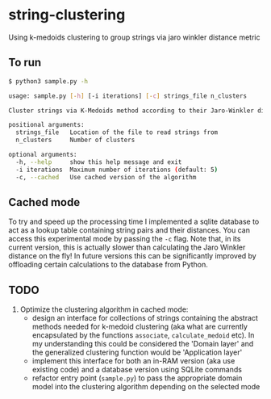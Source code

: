 # string-clustering
Using k-medoids clustering to group strings via jaro winkler distance metric

## To run

  ```bash
  $ python3 sample.py -h
  
  usage: sample.py [-h] [-i iterations] [-c] strings_file n_clusters

  Cluster strings via K-Medoids method according to their Jaro-Winkler distance

  positional arguments:
    strings_file   Location of the file to read strings from
    n_clusters     Number of clusters

  optional arguments:
    -h, --help     show this help message and exit
    -i iterations  Maximum number of iterations (default: 5)
    -c, --cached   Use cached version of the algorithm
  ```

## Cached mode

To try and speed up the processing time I implemented a sqlite database to act as a lookup table
containing string pairs and their distances. You can access this experimental mode by passing
the `-c` flag. Note that, in its current version, this is actually slower than calculating the
Jaro Winkler distance on the fly! In future versions this can be significantly improved by
offloading certain calculations to the database from Python.

## TODO

1. Optimize the clustering algorithm in cached mode:
    - design an interface for collections of strings containing the abstract methods needed
      for k-medoid clustering (aka what are currently encapsulated by the functions `associate`,
      `calculate_medoid` etc). In my understanding this could be considered the 'Domain layer'
      and the generalized clustering function would be 'Application layer'
    - implement this interface for both an in-RAM version (aka use existing code) and
      a database version using SQLite commands
    - refactor entry point (`sample.py`) to pass the appropriate domain model into the
      clustering algorithm depending on the selected mode

